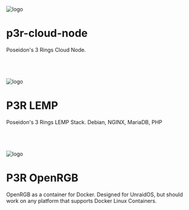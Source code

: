![logo](https://raw.githubusercontent.com/captasic/unraid-dev/master/P3R_256px.png)
# p3r-cloud-node
Poseidon's 3 Rings Cloud Node.
\
\
\
\
\
![logo](https://raw.githubusercontent.com/captasic/unraid-dev/master/LEMP-P3R-256px.png)
# P3R LEMP
Poseidon's 3 Rings LEMP Stack. Debian, NGINX, MariaDB, PHP
\
\
\
\
\
![logo](https://raw.githubusercontent.com/captasic/unraid-dev/master/OpenRGB-P3R-256px.png)
# P3R OpenRGB
OpenRGB as a container for Docker.  Designed for UnraidOS, but should work on any platform that supports Docker Linux Containers.

